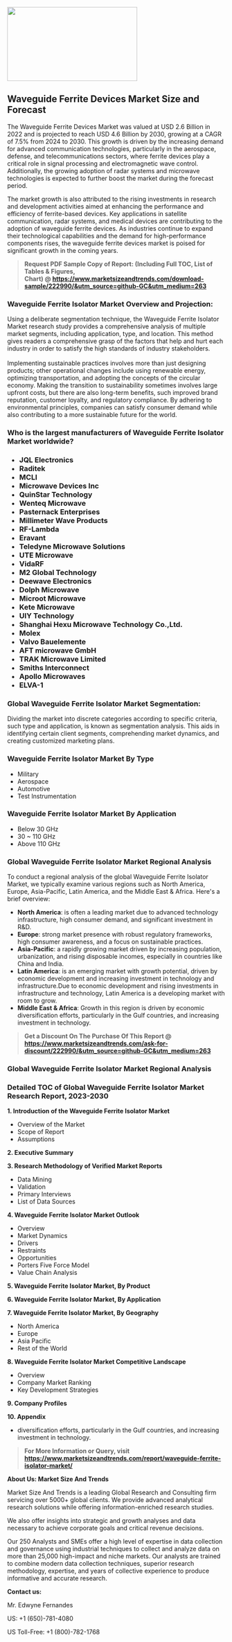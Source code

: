 <p><img class="alignnone size-medium wp-image-20088" src="https://ffe5etoiles.com/wp-content/uploads/2024/12/MST1-300x171.png" alt="" width="300" height="171" /></p><h2>Waveguide Ferrite Devices Market Size and Forecast</h2><p>The Waveguide Ferrite Devices Market was valued at USD 2.6 Billion in 2022 and is projected to reach USD 4.6 Billion by 2030, growing at a CAGR of 7.5% from 2024 to 2030. This growth is driven by the increasing demand for advanced communication technologies, particularly in the aerospace, defense, and telecommunications sectors, where ferrite devices play a critical role in signal processing and electromagnetic wave control. Additionally, the growing adoption of radar systems and microwave technologies is expected to further boost the market during the forecast period.</p><p>The market growth is also attributed to the rising investments in research and development activities aimed at enhancing the performance and efficiency of ferrite-based devices. Key applications in satellite communication, radar systems, and medical devices are contributing to the adoption of waveguide ferrite devices. As industries continue to expand their technological capabilities and the demand for high-performance components rises, the waveguide ferrite devices market is poised for significant growth in the coming years.</p></p><blockquote id="" class=""><strong>Request PDF Sample Copy of Report: (Including Full TOC, List of Tables &amp; Figures, Chart)&nbsp;@&nbsp;<strong><a href="https://www.marketsizeandtrends.com/download-sample/222990/&utm_source=github-GC&utm_medium=263" target="_blank">https://www.marketsizeandtrends.com/download-sample/222990/&utm_source=github-GC&utm_medium=263</a></strong></strong></blockquote><h3 id="" class="">Waveguide Ferrite Isolator Market&nbsp;Overview and Projection:</h3><p id="" class="">Using a deliberate segmentation technique, the Waveguide Ferrite Isolator Market research study provides a comprehensive analysis of multiple market segments, including application, type, and location. This method gives readers a comprehensive grasp of the factors that help and hurt each industry in order to satisfy the high standards of industry stakeholders. <br /> <br />Implementing sustainable practices involves more than just designing products; other operational changes include using renewable energy, optimizing transportation, and adopting the concepts of the circular economy. Making the transition to sustainability sometimes involves large upfront costs, but there are also long-term benefits, such improved brand reputation, customer loyalty, and regulatory compliance. By adhering to environmental principles, companies can satisfy consumer demand while also contributing to a more sustainable future for the world.</p><h3 id="" class="">Who is the largest manufacturers of&nbsp;Waveguide Ferrite Isolator Market worldwide?</h3><h3 class=""><p><ul><li>JQL Electronics </li><li> Raditek </li><li> MCLI </li><li> Microwave Devices Inc </li><li> QuinStar Technology </li><li> Wenteq Microwave </li><li> Pasternack Enterprises </li><li> Millimeter Wave Products </li><li> RF-Lambda </li><li> Eravant </li><li> Teledyne Microwave Solutions </li><li> UTE Microwave </li><li> VidaRF </li><li> M2 Global Technology </li><li> Deewave Electronics </li><li> Dolph Microwave </li><li> Microot Microwave </li><li> Kete Microwave </li><li> UIY Technology </li><li> Shanghai Hexu Microwave Technology Co.,Ltd. </li><li> Molex </li><li> Valvo Bauelemente </li><li> AFT microwave GmbH </li><li> TRAK Microwave Limited </li><li> Smiths Interconnect </li><li> Apollo Microwaves </li><li> ELVA-1</li></ul></p></h3><h3 id="" class="">Global&nbsp;Waveguide Ferrite Isolator Market Segmentation:</h3><p id="" class="">Dividing the market into discrete categories according to specific criteria, such type and application, is known as segmentation analysis. This aids in identifying certain client segments, comprehending market dynamics, and creating customized marketing plans.</p><h3 id="" class="">Waveguide Ferrite Isolator Market&nbsp;By Type</h3><p><p><ul><li>Military</li><li> Aerospace</li><li> Automotive</li><li> Test Instrumentation</p></li></ul></p></p><h3 id="" class="">Waveguide Ferrite Isolator Market&nbsp;By Application</h3><p class=""><p><ul><li>Below 30 GHz</li><li> 30 ~ 110 GHz</li><li> Above 110 GHz</li></ul></p></p><h3 id="" class="">Global Waveguide Ferrite Isolator Market Regional Analysis</h3><p id="" class="">To conduct a regional analysis of the global Waveguide Ferrite Isolator Market, we typically examine various regions such as North America, Europe, Asia-Pacific, Latin America, and the Middle East &amp; Africa. Here's a brief overview:</p><ul><li><strong>North America</strong>: is often a leading market due to advanced technology infrastructure, high consumer demand, and significant investment in R&amp;D.</li><li><strong>Europe</strong>: strong market presence with robust regulatory frameworks, high consumer awareness, and a focus on sustainable practices.</li><li><strong>Asia-Pacific</strong>: a rapidly growing market driven by increasing population, urbanization, and rising disposable incomes, especially in countries like China and India.</li><li><strong>Latin America</strong>: is an emerging market with growth potential, driven by economic development and increasing investment in technology and infrastructure.Due to economic development and rising investments in infrastructure and technology, Latin America is a developing market with room to grow.</li><li><strong>Middle East &amp; Africa</strong>: Growth in this region is driven by economic diversification efforts, particularly in the Gulf countries, and increasing investment in technology.</li></ul><blockquote id="" class=""><strong>Get a Discount On The Purchase Of This Report @ <strong><a href="https://www.marketsizeandtrends.com/ask-for-discount/222990/&utm_source=github-GC&utm_medium=263" target="_blank">https://www.marketsizeandtrends.com/ask-for-discount/222990/&utm_source=github-GC&utm_medium=263</a></strong></strong></blockquote><h3 id="" class="">Global Waveguide Ferrite Isolator Market Regional Analysis</h3><h3 id="" class="">Detailed TOC of Global Waveguide Ferrite Isolator Market Research Report, 2023-2030</h3><p id="" class=""><strong>1. Introduction of the Waveguide Ferrite Isolator Market</strong></p><ul><li>Overview of the Market</li><li>Scope of Report</li><li>Assumptions</li></ul><p id="" class=""><strong>2. Executive Summary</strong></p><p id="" class=""><strong>3. Research Methodology of Verified Market Reports</strong></p><ul><li>Data Mining</li><li>Validation</li><li>Primary Interviews</li><li>List of Data Sources</li></ul><p id="" class=""><strong>4. Waveguide Ferrite Isolator Market Outlook</strong></p><ul><li>Overview</li><li>Market Dynamics</li><li>Drivers</li><li>Restraints</li><li>Opportunities</li><li>Porters Five Force Model</li><li>Value Chain Analysis</li></ul><p id="" class=""><strong>5. Waveguide Ferrite Isolator Market, By Product</strong></p><p id="" class=""><strong>6. Waveguide Ferrite Isolator Market, By Application</strong></p><p id="" class=""><strong>7. Waveguide Ferrite Isolator Market, By Geography</strong></p><ul><li>North America</li><li>Europe</li><li>Asia Pacific</li><li>Rest of the World</li></ul><p id="" class=""><strong>8. Waveguide Ferrite Isolator Market Competitive Landscape</strong></p><ul><li>Overview</li><li>Company Market Ranking</li><li>Key Development Strategies</li></ul><p id="" class=""><strong>9. Company Profiles</strong></p><p id="" class=""><strong>10. Appendix</strong></p><ul><li>diversification efforts, particularly in the Gulf countries, and increasing investment in technology.</li></ul><blockquote id="" class=""><strong>For More Information or Query, visit <strong><strong><a href="https://www.marketsizeandtrends.com/report/waveguide-ferrite-isolator-market/" target="_blank">https://www.marketsizeandtrends.com/report/waveguide-ferrite-isolator-market/</a></strong></strong></strong></blockquote><p id="" class=""><strong>About Us: Market Size And Trends</strong></p><p id="" class="">Market Size And Trends is a leading Global Research and Consulting firm servicing over 5000+ global clients. We provide advanced analytical research solutions while offering information-enriched research studies.</p><p id="" class="">We also offer insights into strategic and growth analyses and data necessary to achieve corporate goals and critical revenue decisions.</p><p id="" class="">Our 250 Analysts and SMEs offer a high level of expertise in data collection and governance using industrial techniques to collect and analyze data on more than 25,000 high-impact and niche markets. Our analysts are trained to combine modern data collection techniques, superior research methodology, expertise, and years of collective experience to produce informative and accurate research.</p><p id="" class=""><strong>Contact us:</strong></p><p id="" class="">Mr. Edwyne Fernandes</p><p id="" class="">US: +1 (650)-781-4080</p><p id="" class="">US Toll-Free: +1 (800)-782-1768</p>
